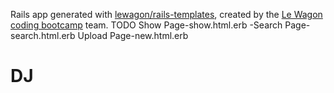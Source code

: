 Rails app generated with [lewagon/rails-templates](https://github.com/lewagon/rails-templates), created by the [Le Wagon coding bootcamp](https://www.lewagon.com) team.
TODO
Show Page-show.html.erb
-Search Page-search.html.erb
Upload Page-new.html.erb
# DJ

